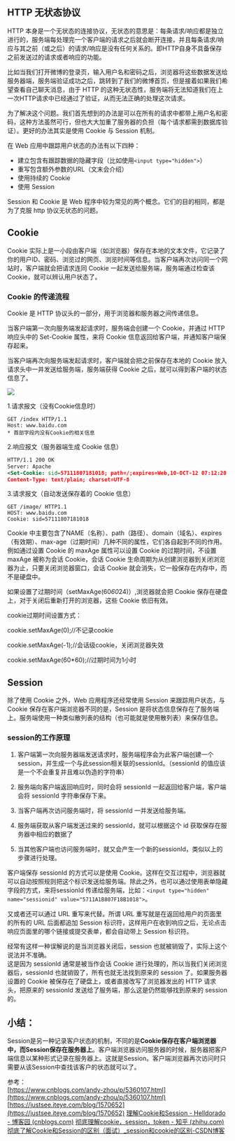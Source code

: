 ## HTTP 无状态协议

HTTP 本身是一个无状态的连接协议，无状态的意思是：每条请求/响应都是独立进行的，服务端每处理完一个客户端的请求之后就会断开连接，并且每条请求/响应与其之前（或之后）的请求/响应是没有任何关系的。即HTTP自身不具备保存之前发送过的请求或者响应的功能。

比如当我们打开微博的登录页，输入用户名和密码之后，浏览器将这些数据发送给服务器端，服务端验证成功之后，跳转到了我们的微博首页，但是接着如果我们希望查看自己聊天消息，由于 HTTP 的这种无状态性，服务端将无法知道我们在上一次HTTP请求中已经通过了验证，从而无法正确的处理这次请求。

为了解决这个问题。我们首先想到的办法是可以在所有的请求中都带上用户名和密码，这种方法虽然可行，但也大大加重了服务器的负担（每个请求都需到数据库验证）。更好的办法其实是使用 Cookie 与 Session 机制。

在 Web 应用中跟踪用户状态的办法有以下四种：

- 建立包含有跟踪数据的隐藏字段（比如使用`<input type="hidden">`）
- 重写包含额外参数的URL（文末会介绍）
- 使用持续的 Cookie
- 使用 Session

Session 和 Cookie 是 Web 程序中较为常见的两个概念。它们的目的相同，都是为了克服 http 协议无状态的问题。

## Cookie

Cookie 实际上是一小段由客户端（如浏览器）保存在本地的文本文件，它记录了你的用户ID、密码、浏览过的网页、浏览时间等信息。当客户端再次访问同一个网站时，客户端就会把请求连同 Cookie 一起发送给服务端，服务端通过检查该 Cookie，就可以辨认用户状态了。

### Cookie 的传递流程

Cookie 是 HTTP 协议头的一部分，用于浏览器和服务器之间传递信息。

当客户端第一次向服务端发起请求时，服务端会创建一个 Cookie，并通过 HTTP 响应头中的 Set-Cookie 属性，来将 Cookie 信息返回给客户端，并通知客户端保存起来。

当客户端再次向服务端发起请求时，客户端就会把之前保存在本地的 Cookie 放入请求头中一并发送给服务端，服务端获得 Cookie 之后，就可以得到客户端的状态信息了。

![](https://img2018.cnblogs.com/blog/662236/201901/662236-20190116163735373-1219268861.png)

1.请求报文（没有Cookie信息时）

```vbnet
GET /index HTTP/1.1
Host: www.baidu.com
* 首部字段内没有Cookie的相关信息
```

2.响应报文（服务器端生成 Cookie 信息）

```xml
HTTP/1.1 200 OK
Server: Apache
<Set-Cookie: sid=57111807181018; path=/;expires=Web,10-OCT-12 07:12:20 GMT>
Content-Type: text/plain; charset=UTF-8
```

3.请求报文（自动发送保存着的 Cookie 信息）

```vbnet
GET /image/ HTTP1.1
HOST: www.baidu.com
Cookie: sid=57111807181018
```

Cookie 中主要包含了NAME（名称）、path（路径）、domain（域名）、expires（有效期）、max-age（过期时间）几种不同的属性，它们各自起到不同的作用。例如通过设置 Cookie 的 maxAge 属性可以设置 Cookie 的过期时间，不设置 maxAge 被称为会话 Cookie，会话 Cookie 生命周期为从创建浏览器到关闭浏览器为止，只要关闭浏览器窗口，会话 Cookie 就会消失，它一般保存在内存中，而不是硬盘中。

如果设置了过期时间（setMaxAge(60*60*24)）,浏览器就会把 Cookie 保存在硬盘上，对于关闭后重新打开的浏览器，这些 Cookie 依旧有效。

cookie过期时间设置方式：

cookie.setMaxAge(0);//不记录cookie

cookie.setMaxAge(-1);//会话级cookie，关闭浏览器失效

cookie.setMaxAge(60*60);//过期时间为1小时

## Session

除了使用 Cookie 之外，Web 应用程序还经常使用 Session 来跟踪用户状态，与 Cookie 保存在客户端浏览器不同的是，Session 是将状态信息保存在了服务端上。服务端使用一种类似散列表的结构（也可能就是使用散列表）来保存信息。

### session的工作原理

1. 客户端第一次向服务器端发送请求时，服务端程序会为此客户端创建一个session，并生成一个与此session相关联的sessionId。（sessionId 的值应该是一个不会重复并且难以伪造的字符串）
    
2. 服务端向客户端返回响应时，同时会将 sessionId 一起返回给客户端，客户端会将 sessionId 字符串保存下来。
    
3. 当客户端再次访问服务端时，将 sessionId 一并发送给服务端。
    
4. 服务端获取从客户端发送过来的 sessionId，就可以根据这个 id 获取保存在服务器中相应的数据了
    
5. 当其他客户端也访问服务端时，就又会产生一个新的sessionId，类似以上的步骤进行处理。
    

客户端保存 sessionId 的方式可以是使用 Cookie。这样在交互过程中，浏览器就可以自动按照规则把这个标识发送给服务端。除此之外，也可以通过使用表单隐藏字段的方式，来将sessionId 传递给服务端，比如：`<input type="hidden" name="sessionid" value="5711A1B807F18B1018">`。

又或者还可以通过 URL 重写来代替。所谓 URL 重写就是在返回给用户的页面里的所有的 URL 后面都追加 Session 标识符，这样用户在收到响应之后，无论点击响应页面里的哪个链接或提交表单，都会自动带上 Session 标识符。

经常有这样一种误解说的是当浏览器关闭后，session 也就被销毁了，实际上这个说法并不准确。  
这是因为 sessionId 通常是被当作会话 Cookie 进行处理的，所以当我们关闭浏览器后，sessionId 也就销毁了，所有也就无法找到原来的 session 了。如果服务器设置的 Cookie 被保存在了硬盘上，或者直接改写了浏览器发出的 HTTP 请求头，把原来的 sessionId 发送给了服务端，那么这是仍然能够找到原来的 session 的。

## **小结：**
Session是另一种记录客户状态的机制，不同的是**Cookie保存在客户端浏览器中，而Session保存在服务器上**。客户端浏览器访问服务器的时候，服务器把客户端信息以某种形式记录在服务器上。这就是Session。客户端浏览器再次访问时只需要从该Session中查找该客户的状态就可以了。


参考：  
[https://www.cnblogs.com/andy-zhou/p/5360107.html](https://www.cnblogs.com/andy-zhou/p/5360107.html)  
[https://justsee.iteye.com/blog/1570652](https://justsee.iteye.com/blog/1570652)
[理解Cookie和Session - Helldorado - 博客园 (cnblogs.com)](https://www.cnblogs.com/liyutian/p/10277817.html)
[彻底理解cookie，session，token - 知乎 (zhihu.com)](https://zhuanlan.zhihu.com/p/63061864)
[彻底了解Cookie和Session的区别（面试）_session和cookie的区别-CSDN博客](https://blog.csdn.net/weixin_45393094/article/details/104747360)
